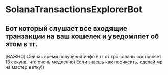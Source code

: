 # SolanaTransactionsExplorerBot
Бот который слушает все входящие транзакции на ваш кошелек и уведомляет об этом в тг.
---
[ВАЖНО] Сейчас время получения инфо в тг от rpc соланы состовляет 13 секунд, что очень медленно) Если знаешь как пофиксить, сделай мр на мастер ветку))
